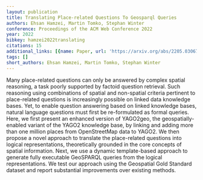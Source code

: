 ```yaml
---
layout: publication
title: Translating Place-related Questions To Geosparql Queries
authors: Ehsan Hamzei, Martin Tomko, Stephan Winter
conference: Proceedings of the ACM Web Conference 2022
year: 2022
bibkey: hamzei2022translating
citations: 15
additional_links: [{name: Paper, url: 'https://arxiv.org/abs/2205.03067'}]
tags: []
short_authors: Ehsan Hamzei, Martin Tomko, Stephan Winter
---
```

Many place-related questions can only be answered by complex spatial
reasoning, a task poorly supported by factoid question retrieval. Such
reasoning using combinations of spatial and non-spatial criteria pertinent to
place-related questions is increasingly possible on linked data knowledge
bases. Yet, to enable question answering based on linked knowledge bases,
natural language questions must first be re-formulated as formal queries. Here,
we first present an enhanced version of YAGO2geo, the geospatially-enabled
variant of the YAGO2 knowledge base, by linking and adding more than one
million places from OpenStreetMap data to YAGO2. We then propose a novel
approach to translate the place-related questions into logical representations,
theoretically grounded in the core concepts of spatial information. Next, we
use a dynamic template-based approach to generate fully executable GeoSPARQL
queries from the logical representations. We test our approach using the
Geospatial Gold Standard dataset and report substantial improvements over
existing methods.